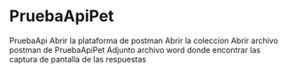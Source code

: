 # PruebaApiPet
PruebaApi
Abrir la plataforma de postman
Abrir la coleccion 
Abrir archivo postman de PruebaApiPet
Adjunto archivo word donde encontrar las captura de pantalla de las respuestas
